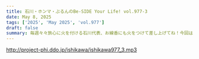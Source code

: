```yaml
---
title: 石川・ホンマ・ぶるんのBe-SIDE Your Life! vol.977-3
date: May 8, 2025
tags: ['2025', 'May 2025', 'vol.977']
draft: false
summary: 毎週々々旅心に火を付ける石川代表、お線香にも火をつけて差し上げてね！今回は久しぶりの【いきなりスカイプ】を実施！ご参加大感謝です！（サ終してからの公開、すみません......）
---
```


http://project-phi.ddo.jp/ishikawa/ishikawa977_3.mp3